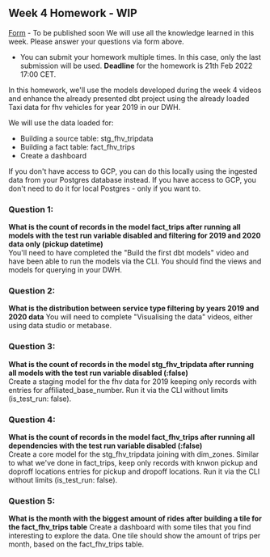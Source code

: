 ## Week 4 Homework - WIP
[Form]()  - To be published soon
We will use all the knowledge learned in this week. Please answer your questions via form above.  
* You can submit your homework multiple times. In this case, only the last submission will be used. 
**Deadline** for the homework is 21th Feb 2022 17:00 CET.


In this homework, we'll use the models developed during the week 4 videos and enhance the already presented dbt project using the already loaded Taxi data for fhv vehicles for year 2019 in our DWH.

We will use the data loaded for:
* Building a source table: stg_fhv_tripdata
* Building a fact table: fact_fhv_trips
* Create a dashboard 

If you don't have access to GCP, you can do this locally using the ingested data from your Postgres database
instead. If you have access to GCP, you don't need to do it for local Postgres -
only if you want to.

### Question 1: 
**What is the count of records in the model fact_trips after running all models with the test run variable disabled and filtering for 2019 and 2020 data only (pickup datetime)**  
You'll need to have completed the "Build the first dbt models" video and have been able to run the models via the CLI. 
You should find the views and models for querying in your DWH.

### Question 2: 
**What is the distribution between service type filtering by years 2019 and 2020 data**
You will need to complete "Visualising the data" videos, either using data studio or metabase. 

### Question 3: 
**What is the count of records in the model stg_fhv_tripdata after running all models with the test run variable disabled (:false)**  
Create a staging model for the fhv data for 2019 keeping only records with entries for affiliated_base_number. 
Run it via the CLI without limits (is_test_run: false).

### Question 4: 
**What is the count of records in the model fact_fhv_trips after running all dependencies with the test run variable disabled (:false)**  
Create a core model for the stg_fhv_tripdata joining with dim_zones.
Similar to what we've done in fact_trips, keep only records with knwon pickup and doproff locations entries for pickup and dropoff locations. 
Run it via the CLI without limits (is_test_run: false).

### Question 5: 
**What is the month with the biggest amount of rides after building a tile for the fact_fhv_trips table**
Create a dashboard with some tiles that you find interesting to explore the data. One tile should show the amount of trips per month, based on the fact_fhv_trips table.


